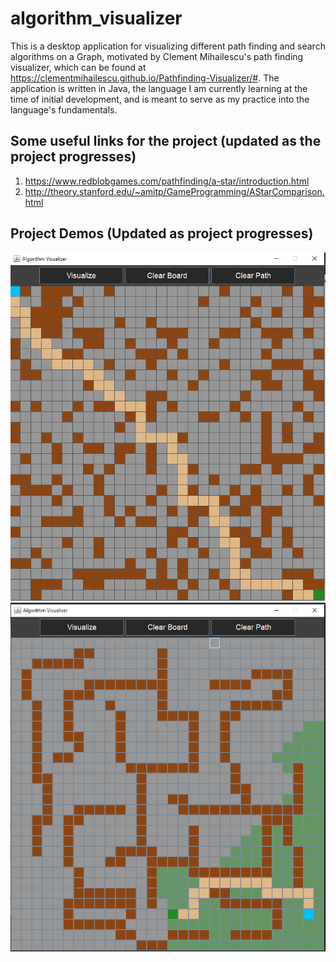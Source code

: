 # algorithm_visualizer

This is a desktop application for visualizing different path finding and search algorithms on a Graph, motivated by Clement Mihailescu's path finding visualizer, which can be found at https://clementmihailescu.github.io/Pathfinding-Visualizer/#. The application is written in Java, the language I am currently learning at the time of initial development, and is meant to serve as my practice into the language's fundamentals.

## Some useful links for the project (updated as the project progresses)
1. https://www.redblobgames.com/pathfinding/a-star/introduction.html
2. http://theory.stanford.edu/~amitp/GameProgramming/AStarComparison.html

## Project Demos (Updated as project progresses)
![Demo Image 1](https://github.com/kdzumba/algorithm_visualizer/blob/main/images/algo_demo_1.PNG)
![Demo Image 2](https://github.com/kdzumba/algorithm_visualizer/blob/main/images/algo_demo_2.PNG)
